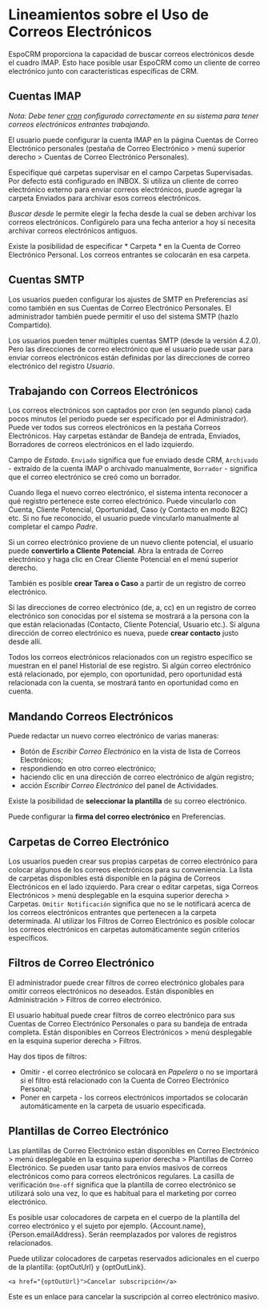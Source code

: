 # Lineamientos sobre el Uso de Correos Electrónicos

EspoCRM proporciona la capacidad de buscar correos electrónicos desde el cuadro IMAP. Esto hace posible usar EspoCRM como un cliente de correo electrónico junto con características específicas de CRM.

## Cuentas IMAP

*Nota: Debe tener [cron](../administration/server-configuration.md#configurar-un-crontab) configurado correctamente en su sistema para tener correos electrónicos entrantes trabajando.*

El usuario puede configurar la cuenta IMAP en la página Cuentas de Correo Electrónico personales (pestaña de Correo Electrónico > menú superior derecho > Cuentas de Correo Electrónico Personales).

Especifique qué carpetas supervisar en el campo Carpetas Supervisadas. Por defecto está configurado en INBOX. Si utiliza un cliente de correo electrónico externo para enviar correos electrónicos, puede agregar la carpeta Enviados para archivar esos correos electrónicos.

*Buscar desde* le permite elegir la fecha desde la cual se deben archivar los correos electrónicos. Configúrelo para una fecha anterior a hoy si necesita archivar correos electrónicos antiguos.

Existe la posibilidad de especificar * Carpeta * en la Cuenta de Correo Electrónico Personal. Los correos entrantes se colocarán en esa carpeta.

## Cuentas SMTP

Los usuarios pueden configurar los ajustes de SMTP en Preferencias así como también en sus Cuentas de Correo Electrónico Personales. El administrador también puede permitir el uso del sistema SMTP (hazlo Compartido).

Los usuarios pueden tener múltiples cuentas SMTP (desde la versión 4.2.0). Pero las direcciones de correo electrónico que el usuario puede usar para enviar correos electrónicos están definidas por las direcciones de correo electrónico del registro *Usuario*.

## Trabajando con Correos Electrónicos

Los correos electrónicos son captados por cron (en segundo plano) cada pocos minutos (el período puede ser especificado por el Administrador).
Puede ver todos sus correos electrónicos en la pestaña Correos Electrónicos. Hay carpetas estándar de Bandeja de entrada, Enviados, Borradores de correos electrónicos en el lado izquierdo.

Campo de *Estado*. `Enviado` significa que fue enviado desde CRM, `Archivado` - extraído de la cuenta IMAP o archivado manualmente, `Borrador` - significa que el correo electrónico se creó como un borrador.

Cuando llega el nuevo correo electrónico, el sistema intenta reconocer a qué registro pertenece este correo electrónico. Puede vincularlo con Cuenta, Cliente Potencial, Oportunidad, Caso (y Contacto en modo B2C) etc. Si no fue reconocido, el usuario puede vincularlo manualmente al completar el campo *Padre*.

Si un correo electrónico proviene de un nuevo cliente potencial, el usuario puede **convertirlo a Cliente Potencial**. Abra la entrada de Correo electrónico y haga clic en Crear Cliente Potencial en el menú superior derecho.

También es posible **crear Tarea o Caso** a partir de un registro de correo electrónico.

Si las direcciones de correo electrónico (de, a, cc) en un registro de correo electrónico son conocidas por el sistema se mostrará a la persona con la que están relacionadas (Contacto, Cliente Potencial, Usuario etc.). Si alguna dirección de correo electrónico es nueva, puede **crear contacto** justo desde allí.

Todos los correos electrónicos relacionados con un registro específico se muestran en el panel Historial de ese registro. Si algún correo electrónico está relacionado, por ejemplo, con oportunidad, pero oportunidad está relacionada con la cuenta, se mostrará tanto en oportunidad como en cuenta.

## Mandando Correos Electrónicos

Puede redactar un nuevo correo electrónico de varias maneras:
* Botón de *Escribir Correo Electrónico* en la vista de lista de Correos Electrónicos;
* respondiendo en otro correo electrónico;
* haciendo clic en una dirección de correo electrónico de algún registro;
* acción *Escribir Correo Electrónico* del panel de Actividades.

Existe la posibilidad de **seleccionar la plantilla** de su correo electrónico.

Puede configurar la **firma del correo electrónico** en Preferencias.

## Carpetas de Correo Electrónico

Los usuarios pueden crear sus propias carpetas de correo electrónico para colocar algunos de los correos electrónicos para su conveniencia. La lista de carpetas disponibles está disponible en la página de Correos Electrónicos en el lado izquierdo. Para crear o editar carpetas, siga Correos Electrónicos > menú desplegable en la esquina superior derecha > Carpetas. `Omitir Notificación` significa que no se le notificará acerca de los correos electrónicos entrantes que pertenecen a la carpeta determinada. Al utilizar los Filtros de Correo Electrónico es posible colocar los correos electrónicos en carpetas automáticamente según criterios específicos.

## Filtros de Correo Electrónico

El administrador puede crear filtros de correo electrónico globales para omitir correos electrónicos no deseados. Están disponibles en Administración > Filtros de correo electrónico.

El usuario habitual puede crear filtros de correo electrónico para sus Cuentas de Correo Electrónico Personales o para su bandeja de entrada completa. Están disponibles en Correos Electrónicos > menú desplegable en la esquina superior derecha > Filtros.

Hay dos tipos de filtros:
* Omitir - el correo electrónico se colocará en *Papelera* o no se importará si el filtro está relacionado con la Cuenta de Correo Electrónico Personal;
* Poner en carpeta - los correos electrónicos importados se colocarán automáticamente en la carpeta de usuario especificada.

## Plantillas de Correo Electrónico

Las plantillas de Correo Electrónico están disponibles en Correo Electrónico > menú desplegable en la esquina superior derecha > Plantillas de Correo Electrónico. Se pueden usar tanto para envíos masivos de correos electrónicos como para correos electrónicos regulares. La casilla de verificación `One-off` significa que la plantilla de correo electrónico se utilizará solo una vez, lo que es habitual para el marketing por correo electrónico.

Es posible usar colocadores de carpeta en el cuerpo de la plantilla del correo electrónico y el sujeto por ejemplo. {Account.name}, {Person.emailAddress}. Serán reemplazados por valores de registros relacionados.

Puede utilizar colocadores de carpetas reservados adicionales en el cuerpo de la plantilla: {optOutUrl} y {optOutLink}.
```
<a href="{optOutUrl}">Cancelar subscripción</a>
```

Este es un enlace para cancelar la suscripción al correo electrónico masivo.
